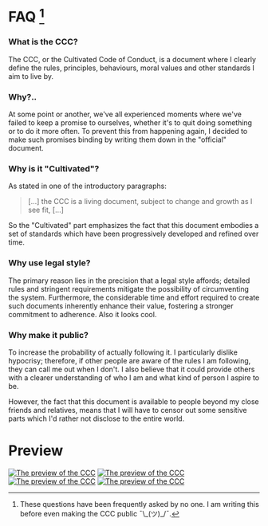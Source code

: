 # FAQ [^faq]
[^faq]: These questions have been frequently asked by no one. I am writing this
before even making the CCC public ¯\\\_(ツ)\_/¯.

### What is the CCC?
The CCC, or the Cultivated Code of Conduct, is a document where I clearly
define the rules, principles, behaviours, moral values and other standards I
aim to live by.


### Why?..
At some point or another, we've all experienced
moments where we've failed to keep a promise to ourselves, whether it's to quit
doing something or to do it more often. To prevent this from happening again, I
decided to make such promises binding by writing them down in the "official"
document.

### Why is it "Cultivated"?
As stated in one of the introductory paragraphs:

>[...] the CCC is a living document, subject to change and growth as I see fit, [...]

So the "Cultivated" part emphasizes the fact that this document embodies a set
of standards which have been progressively developed and refined
over time.

### Why use legal style?
The primary reason lies in the precision that a legal style affords; detailed
rules and stringent requirements mitigate the possibility of circumventing the
system. Furthermore, the considerable time and effort required to create such
documents inherently enhance their value, fostering a stronger commitment to
adherence. Also it looks cool.

### Why make it public?

To increase the probability of actually following it. I particularly dislike
hypocrisy; therefore, if other people are aware of the rules I am following,
they can call me out when I don't. I also believe that it could provide others
with a clearer understanding of who I am and what kind of person I aspire to
be. 

However, the fact that this document is available to people beyond my close
friends and relatives, means that I will have to censor out some sensitive parts
which I'd rather not disclose to the entire world.

# Preview
<!--PREVIEWS START-->
[![The preview of the CCC](./previews/CCC-0.jpg)](./Cultivated%20Code%20of%20Conduct.pdf)
[![The preview of the CCC](./previews/CCC-1.jpg)](./Cultivated%20Code%20of%20Conduct.pdf)
[![The preview of the CCC](./previews/CCC-2.jpg)](./Cultivated%20Code%20of%20Conduct.pdf)
[![The preview of the CCC](./previews/CCC-3.jpg)](./Cultivated%20Code%20of%20Conduct.pdf)
<!--PREVIEWS FINISH-->
